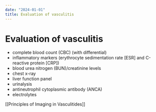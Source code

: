 ```yaml
---
date: "2024-01-01"
title: Evaluation of vasculitis
---
```


# Evaluation of vasculitis

* complete blood count (CBC) (with differential)
* inflammatory markers (erythrocyte sedimentation rate [ESR] and C-reactive protein [CRP])
* blood urea nitrogen (BUN)/creatinine levels
* chest x-ray
* liver function panel
* urinalysis
* antineutrophil cytoplasmic antibody (ANCA)
* electrolytes

[[Principles of Imaging in Vasculitides]]
